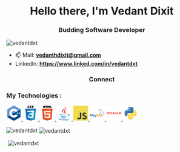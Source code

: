 <h1 align="center">Hello there, I'm Vedant Dixit</h1>
<h3 align="center">Budding Software Developer</h3>

<p align="left"> <img src="https://komarev.com/ghpvc/?username=vedantdxt&label=Profile%20views&color=0e75b6&style=flat" alt="vedantdxt" /> </p>

- 📫 Mail: **vedanthdixit@gmail.com**
- LinkedIn: **https://www.linked.com/in/vedantdxt**

<h3 align="center">Connect</h3>
<p align="center">
  
<!--<a href="https://www.codechef.com/users/vedantdxt" target="blank"><img align="center" src="https://cdn.jsdelivr.net/npm/simple-icons@3.1.0/icons/codechef.svg" alt="neelamrawat" height="30" width="40" /></a>
  
<a href="https://www.leetcode.com/vedantdxt" target="blank"><img align="center" src="https://raw.githubusercontent.com/rahuldkjain/github-profile-readme-generator/master/src/images/icons/Social/leet-code.svg" alt="vedantdxt" height="30" width="40" /></a>
</p> -->

<h3 align="left">My Technologies :</h3>
<p align="left"> <a href="https://www.w3schools.com/cpp/" target="_blank" rel="noreferrer"> <img src="https://raw.githubusercontent.com/devicons/devicon/master/icons/cplusplus/cplusplus-original.svg" alt="cplusplus" width="40" height="40"/> </a>     <a href="https://www.w3schools.com/css/" target="_blank" rel="noreferrer"> <img src="https://raw.githubusercontent.com/devicons/devicon/master/icons/css3/css3-original-wordmark.svg" alt="css3" width="40" height="40"/> </a>      <a href="https://www.w3.org/html/" target="_blank" rel="noreferrer"> <img src="https://raw.githubusercontent.com/devicons/devicon/master/icons/html5/html5-original-wordmark.svg" alt="html5" width="40" height="40"/> </a>     <a href="https://www.java.com" target="_blank" rel="noreferrer"> <img src="https://raw.githubusercontent.com/devicons/devicon/master/icons/java/java-original.svg" alt="java" width="40" height="40"/> </a> <a href="https://developer.mozilla.org/en-US/docs/Web/JavaScript" target="_blank" rel="noreferrer"> <img src="https://raw.githubusercontent.com/devicons/devicon/master/icons/javascript/javascript-original.svg" alt="javascript" width="40" height="40"/> </a>     <a href="https://www.mysql.com/" target="_blank" rel="noreferrer"> <img src="https://raw.githubusercontent.com/devicons/devicon/master/icons/mysql/mysql-original-wordmark.svg" alt="mysql" width="40" height="40"/> </a>      <a href="https://www.oracle.com/" target="_blank" rel="noreferrer"> <img src="https://raw.githubusercontent.com/devicons/devicon/master/icons/oracle/oracle-original.svg" alt="oracle" width="40" height="40"/> </a>      <a href="https://www.python.org" target="_blank" rel="noreferrer"> <img src="https://raw.githubusercontent.com/devicons/devicon/master/icons/python/python-original.svg" alt="python" width="40" height="40"/> </a>
<p><img align="left" src="https://github-readme-stats.vercel.app/api/top-langs?username=vedantdxt&show_icons=true&locale=en&layout=compact" alt="vedantdxt" /></p>

<p>&nbsp;<img align="center" src="https://github-readme-stats.vercel.app/api?username=vedantdxt&show_icons=true&locale=en" alt="vedantdxt"/></p>

<p>&nbsp;<img align="center" src="https://github-readme-streak-stats.herokuapp.com/?user=vedantdxt&" alt="vedantdxt" /></p>
